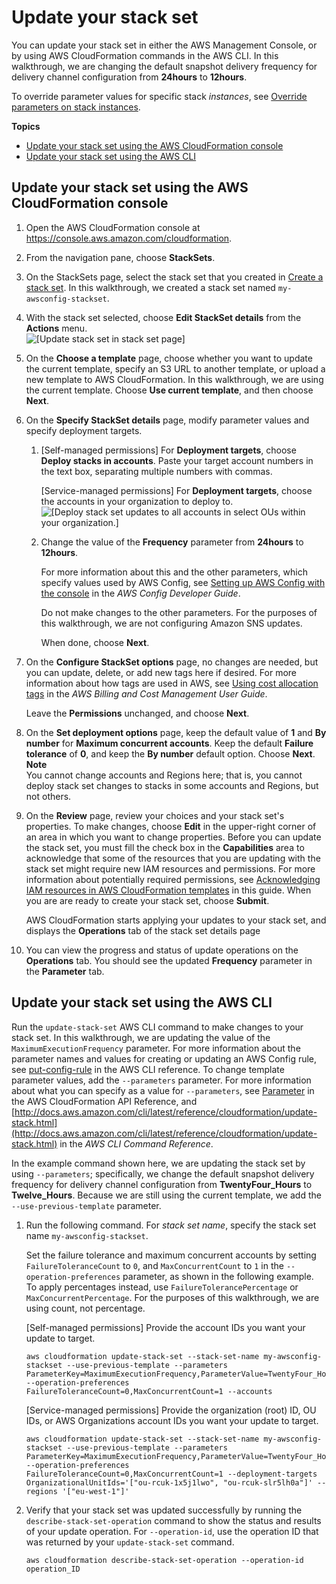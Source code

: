 # Update your stack set<a name="stacksets-update"></a>

You can update your stack set in either the AWS Management Console, or by using AWS CloudFormation commands in the AWS CLI\. In this walkthrough, we are changing the default snapshot delivery frequency for delivery channel configuration from **24hours** to **12hours**\.

To override parameter values for specific stack *instances*, see [Override parameters on stack instances](stackinstances-override.md)\.

**Topics**
+ [Update your stack set using the AWS CloudFormation console](#stacksets-update-console)
+ [Update your stack set using the AWS CLI](#stacksets-update-cli)

## Update your stack set using the AWS CloudFormation console<a name="stacksets-update-console"></a>

1. Open the AWS CloudFormation console at [https://console\.aws\.amazon\.com/cloudformation](https://console.aws.amazon.com/cloudformation/)\.

1. From the navigation pane, choose **StackSets**\.

1. On the StackSets page, select the stack set that you created in [Create a stack set](stacksets-getting-started-create.md)\. In this walkthrough, we created a stack set named `my-awsconfig-stackset`\.

1. With the stack set selected, choose **Edit StackSet details** from the **Actions** menu\.  
![\[Update stack set in stack set page\]](http://docs.aws.amazon.com/AWSCloudFormation/latest/UserGuide/images/console-stacksets-action-edit-stackset.png)

1. On the **Choose a template** page, choose whether you want to update the current template, specify an S3 URL to another template, or upload a new template to AWS CloudFormation\. In this walkthrough, we are using the current template\. Choose **Use current template**, and then choose **Next**\.

1. On the **Specify StackSet details** page, modify parameter values and specify deployment targets\.

   1. \[Self\-managed permissions\] For **Deployment targets**, choose **Deploy stacks in accounts**\. Paste your target account numbers in the text box, separating multiple numbers with commas\. 

      \[Service\-managed permissions\] For **Deployment targets**, choose the accounts in your organization to deploy to\.   
![\[Deploy stack set updates to all accounts in select OUs within your organization.\]](http://docs.aws.amazon.com/AWSCloudFormation/latest/UserGuide/images/console-stackset-update-deployment-targets.png)

   1. Change the value of the **Frequency** parameter from **24hours** to **12hours**\.

      For more information about this and the other parameters, which specify values used by AWS Config, see [Setting up AWS Config with the console](http://docs.aws.amazon.com/config/latest/developerguide/gs-console.html) in the *AWS Config Developer Guide*\.

      Do not make changes to the other parameters\. For the purposes of this walkthrough, we are not configuring Amazon SNS updates\.

      When done, choose **Next**\.

1. On the **Configure StackSet options** page, no changes are needed, but you can update, delete, or add new tags here if desired\. For more information about how tags are used in AWS, see [Using cost allocation tags](http://docs.aws.amazon.com/awsaccountbilling/latest/aboutv2/cost-alloc-tags.html) in the *AWS Billing and Cost Management User Guide*\. 

   Leave the **Permissions** unchanged, and choose **Next**\.

1. On the **Set deployment options** page, keep the default value of **1** and **By number** for **Maximum concurrent accounts**\. Keep the default **Failure tolerance** of **0**, and keep the **By number** default option\. Choose **Next**\.
**Note**  
You cannot change accounts and Regions here; that is, you cannot deploy stack set changes to stacks in some accounts and Regions, but not others\.

1. On the **Review** page, review your choices and your stack set's properties\. To make changes, choose **Edit** in the upper\-right corner of an area in which you want to change properties\. Before you can update the stack set, you must fill the check box in the **Capabilities** area to acknowledge that some of the resources that you are updating with the stack set might require new IAM resources and permissions\. For more information about potentially required permissions, see [Acknowledging IAM resources in AWS CloudFormation templates](http://docs.aws.amazon.com/AWSCloudFormation/latest/UserGuide/using-iam-template.html#using-iam-capabilities) in this guide\. When you are are ready to create your stack set, choose **Submit**\.

   AWS CloudFormation starts applying your updates to your stack set, and displays the **Operations** tab of the stack set details page 

1. You can view the progress and status of update operations on the **Operations** tab\. You should see the updated **Frequency** parameter in the **Parameter** tab\.

## Update your stack set using the AWS CLI<a name="stacksets-update-cli"></a>

Run the `update-stack-set` AWS CLI command to make changes to your stack set\. In this walkthrough, we are updating the value of the `MaximumExecutionFrequency` parameter\. For more information about the parameter names and values for creating or updating an AWS Config rule, see [put\-config\-rule](http://docs.aws.amazon.com/cli/latest/reference/configservice/put-config-rule.html) in the AWS CLI reference\. To change template parameter values, add the `--parameters` parameter\. For more information about what you can specify as a value for `--parameters`, see [Parameter](http://docs.aws.amazon.com/AWSCloudFormation/latest/APIReference/API_Parameter.html) in the AWS CloudFormation API Reference, and [http://docs.aws.amazon.com/cli/latest/reference/cloudformation/update-stack.html](http://docs.aws.amazon.com/cli/latest/reference/cloudformation/update-stack.html) in the *AWS CLI Command Reference*\.

In the example command shown here, we are updating the stack set by using `--parameters`; specifically, we change the default snapshot delivery frequency for delivery channel configuration from **TwentyFour\_Hours** to **Twelve\_Hours**\. Because we are still using the current template, we add the `--use-previous-template` parameter\.

1. Run the following command\. For *stack set name*, specify the stack set name `my-awsconfig-stackset`\.

   Set the failure tolerance and maximum concurrent accounts by setting `FailureToleranceCount` to `0`, and `MaxConcurrentCount` to `1` in the `--operation-preferences` parameter, as shown in the following example\. To apply percentages instead, use `FailureTolerancePercentage` or `MaxConcurrentPercentage`\. For the purposes of this walkthrough, we are using count, not percentage\.

   \[Self\-managed permissions\] Provide the account IDs you want your update to target\.

   ```
   aws cloudformation update-stack-set --stack-set-name my-awsconfig-stackset --use-previous-template --parameters ParameterKey=MaximumExecutionFrequency,ParameterValue=TwentyFour_Hours\\,Twelve_Hours --operation-preferences FailureToleranceCount=0,MaxConcurrentCount=1 --accounts 
   ```

   \[Service\-managed permissions\] Provide the organization \(root\) ID, OU IDs, or AWS Organizations account IDs you want your update to target\.

   ```
   aws cloudformation update-stack-set --stack-set-name my-awsconfig-stackset --use-previous-template --parameters ParameterKey=MaximumExecutionFrequency,ParameterValue=TwentyFour_Hours\\,Twelve_Hours --operation-preferences FailureToleranceCount=0,MaxConcurrentCount=1 --deployment-targets OrganizationalUnitIds='["ou-rcuk-1x5j1lwo", "ou-rcuk-slr5lh0a"]' --regions '["eu-west-1"]' 
   ```

1. Verify that your stack set was updated successfully by running the `describe-stack-set-operation` command to show the status and results of your update operation\. For `--operation-id`, use the operation ID that was returned by your `update-stack-set` command\.

   ```
   aws cloudformation describe-stack-set-operation --operation-id operation_ID
   ```